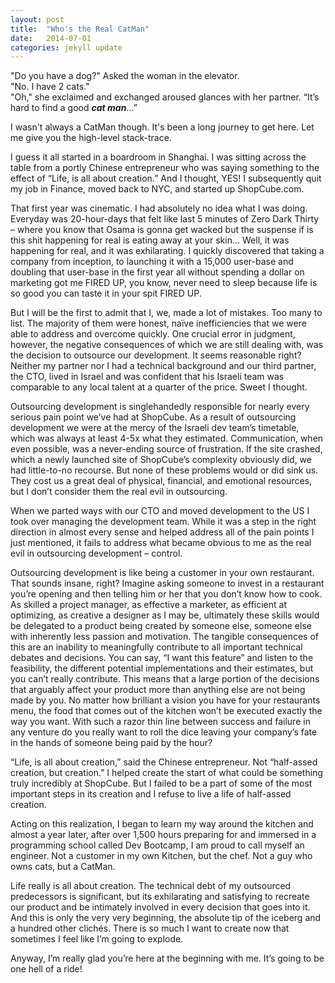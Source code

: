 ```yaml
---
layout: post
title:  "Who's the Real CatMan"
date:   2014-07-01
categories: jekyll update
---
```

"Do you have a dog?" Asked the woman in the elevator. <br>
"No. I have 2 cats." <br>
"Oh," she exclaimed and exchanged aroused glances with her partner. “It’s hard to find a good **_cat man_**…” <br>

I wasn't always a CatMan though. It's been a long journey to get here. Let me give you the high-level stack-trace.

I guess it all started in a boardroom in Shanghai. I was sitting across the table from a portly Chinese entrepreneur who was saying something to the effect of “Life, is all about creation.” And I thought, YES! I subsequently quit my job in Finance, moved back to NYC, and started up ShopCube.com.

That first year was cinematic. I had absolutely no idea what I was doing. Everyday was 20-hour-days that felt like last 5 minutes of Zero Dark Thirty – where you know that Osama is gonna get wacked but the suspense if is this shit happening for real is eating away at your skin… Well, it was happening for real, and it was exhilarating. I quickly discovered that taking a company from inception, to launching it with a 15,000 user-base and doubling that user-base in the first year all without spending a dollar on marketing got me FIRED UP, you know, never need to sleep because life is so good you can taste it in your spit FIRED UP.

But I will be the first to admit that I, we, made a lot of mistakes. Too many to list. The majority of them were honest, naïve inefficiencies that we were able to address and overcome quickly. One crucial error in judgment, however, the negative consequences of which we are still dealing with, was the decision to outsource our development. It seems reasonable right? Neither my partner nor I had a technical background and our third partner, the CTO, lived in Israel and was confident that his Israeli team was comparable to any local talent at a quarter of the price. Sweet I thought.

Outsourcing development is singlehandedly responsible for nearly every serious pain point we’ve had at ShopCube. As a result of outsourcing development we were at the mercy of the Israeli dev team’s timetable, which was always at least 4-5x what they estimated. Communication, when even possible, was a never-ending source of frustration. If the site crashed, which a newly launched site of ShopCube’s complexity obviously did, we had little-to-no recourse. But none of these problems would or did sink us. They cost us a great deal of physical, financial, and emotional resources, but I don’t consider them the real evil in outsourcing.

When we parted ways with our CTO and moved development to the US I took over managing the development team. While it was a step in the right direction in almost every sense and helped address all of the pain points I just mentioned, it fails to address what became obvious to me as the real evil in outsourcing development – control.

Outsourcing development is like being a customer in your own restaurant. That sounds insane, right? Imagine asking someone to invest in a restaurant you’re opening and then telling him or her that you don’t know how to cook. As skilled a project manager, as effective a marketer, as efficient at optimizing, as creative a designer as I may be, ultimately these skills would be delegated to a product being created by someone else, someone else with inherently less passion and motivation. The tangible consequences of this are an inability to meaningfully contribute to all important technical debates and decisions. You can say, “I want this feature” and listen to the feasibility, the different potential implementations and their estimates, but you can’t really contribute. This means that a large portion of the decisions that arguably affect your product more than anything else are not being made by you. No matter how brilliant a vision you have for your restaurants menu, the food that comes out of the kitchen won’t be executed exactly the way you want. With such a razor thin line between success and failure in any venture do you really want to roll the dice leaving your company’s fate in the hands of someone being paid by the hour?

“Life, is all about creation,” said the Chinese entrepreneur. Not “half-assed creation, but creation.” I helped create the start of what could be something truly incredibly at ShopCube. But I failed to be a part of some of the most important steps in its creation and I refuse to live a life of half-assed creation.

Acting on this realization, I began to learn my way around the kitchen and almost a year later, after over 1,500 hours preparing for and immersed in a programming school called Dev Bootcamp, I am proud to call myself an engineer. Not a customer in my own Kitchen, but the chef. Not a guy who owns cats, but a CatMan.

Life really is all about creation. The technical debt of my outsourced predecessors is significant, but its exhilarating and satisfying to recreate our product and be intimately involved in every decision that goes into it. And this is only the very very beginning, the absolute tip of the iceberg and a hundred other clichés. There is so much I want to create now that sometimes I feel like I’m going to explode.

Anyway, I’m really glad you’re here at the beginning with me. It’s going to be one hell of a ride!


